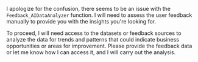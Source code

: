 I apologize for the confusion, there seems to be an issue with the `Feedback_AIDataAnalyzer` function. I will need to assess the user feedback manually to provide you with the insights you're looking for.

To proceed, I will need access to the datasets or feedback sources to analyze the data for trends and patterns that could indicate business opportunities or areas for improvement. Please provide the feedback data or let me know how I can access it, and I will carry out the analysis.
